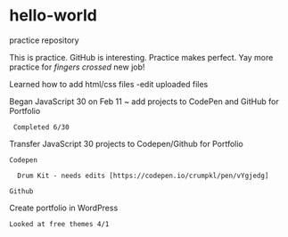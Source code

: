# hello-world
practice repository

This is practice. GitHub is interesting. Practice makes perfect. 
Yay more practice for *fingers crossed* new job! 

Learned how to add html/css files
  -edit uploaded files
  
Began JavaScript 30 on Feb 11 ~ add projects to CodePen and GitHub for Portfolio
     
     Completed 6/30

Transfer JavaScript 30 projects to Codepen/Github for Portfolio
  
    Codepen
      
      Drum Kit - needs edits [https://codepen.io/crumpkl/pen/vYgjedg]
    
    Github
    
Create portfolio in WordPress

    Looked at free themes 4/1
